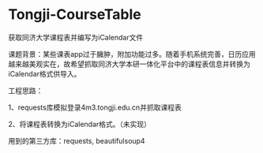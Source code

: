 # Tongji-CourseTable
获取同济大学课程表并编写为iCalendar文件

课题背景：某些课表app过于臃肿，附加功能过多。随着手机系统完善，日历应用越来越美观实在，故希望抓取同济大学本研一体化平台中的课程表信息并转换为iCalendar格式供导入。

工程思路：

1、requests库模拟登录4m3.tongji.edu.cn并抓取课程表

2、将课程表转换为iCalendar格式。（未实现）

用到的第三方库：requests, beautifulsoup4